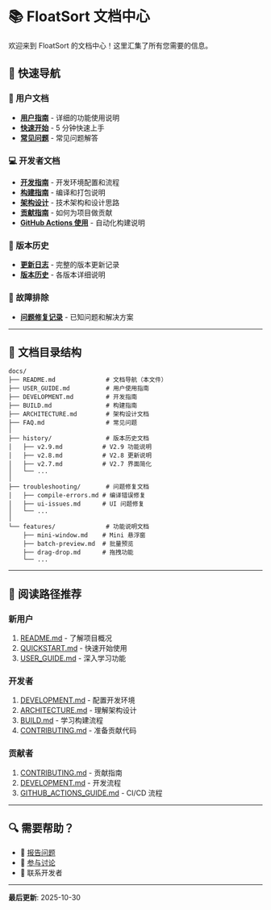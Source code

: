# 📚 FloatSort 文档中心

欢迎来到 FloatSort 的文档中心！这里汇集了所有您需要的信息。

## 🚀 快速导航

### 👥 用户文档

- **[用户指南](USER_GUIDE.md)** - 详细的功能使用说明
- **[快速开始](../QUICKSTART.md)** - 5 分钟快速上手
- **[常见问题](FAQ.md)** - 常见问题解答

### 💻 开发者文档

- **[开发指南](DEVELOPMENT.md)** - 开发环境配置和流程
- **[构建指南](BUILD.md)** - 编译和打包说明
- **[架构设计](ARCHITECTURE.md)** - 技术架构和设计思路
- **[贡献指南](../CONTRIBUTING.md)** - 如何为项目做贡献
- **[GitHub Actions 使用](../GITHUB_ACTIONS_GUIDE.md)** - 自动化构建说明

### 📝 版本历史

- **[更新日志](../CHANGELOG.md)** - 完整的版本更新记录
- **[版本历史](history/)** - 各版本详细说明

### 🔧 故障排除

- **[问题修复记录](troubleshooting/)** - 已知问题和解决方案

---

## 📂 文档目录结构

```
docs/
├── README.md              # 文档导航（本文件）
├── USER_GUIDE.md          # 用户使用指南
├── DEVELOPMENT.md         # 开发指南
├── BUILD.md               # 构建指南
├── ARCHITECTURE.md        # 架构设计文档
├── FAQ.md                 # 常见问题
│
├── history/               # 版本历史文档
│   ├── v2.9.md           # V2.9 功能说明
│   ├── v2.8.md           # V2.8 更新说明
│   ├── v2.7.md           # V2.7 界面简化
│   └── ...
│
├── troubleshooting/       # 问题修复文档
│   ├── compile-errors.md # 编译错误修复
│   ├── ui-issues.md      # UI 问题修复
│   └── ...
│
└── features/              # 功能说明文档
    ├── mini-window.md    # Mini 悬浮窗
    ├── batch-preview.md  # 批量预览
    ├── drag-drop.md      # 拖拽功能
    └── ...
```

---

## 🎯 阅读路径推荐

### 新用户
1. [README.md](../README.md) - 了解项目概况
2. [QUICKSTART.md](../QUICKSTART.md) - 快速开始使用
3. [USER_GUIDE.md](USER_GUIDE.md) - 深入学习功能

### 开发者
1. [DEVELOPMENT.md](DEVELOPMENT.md) - 配置开发环境
2. [ARCHITECTURE.md](ARCHITECTURE.md) - 理解架构设计
3. [BUILD.md](BUILD.md) - 学习构建流程
4. [CONTRIBUTING.md](../CONTRIBUTING.md) - 准备贡献代码

### 贡献者
1. [CONTRIBUTING.md](../CONTRIBUTING.md) - 贡献指南
2. [DEVELOPMENT.md](DEVELOPMENT.md) - 开发流程
3. [GITHUB_ACTIONS_GUIDE.md](../GITHUB_ACTIONS_GUIDE.md) - CI/CD 流程

---

## 🔍 需要帮助？

- 🐛 [报告问题](https://github.com/Wonvy/FloatSort/issues)
- 💬 [参与讨论](https://github.com/Wonvy/FloatSort/discussions)
- 📧 联系开发者

---

**最后更新**: 2025-10-30

